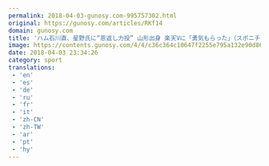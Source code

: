 ```yaml
---
permalink: 2018-04-03-gunosy.com-995757302.html
original: https://gunosy.com/articles/RKf14
domain: gunosy.com
title: 'ハム石川直、星野氏に“恩返し力投” 山形出身 楽天Vに「勇気もらった」（スポニチアネックス） - グノシー'
image: https://contents.gunosy.com/4/4/c36c364c10647f2255e795a132e90d86_content.jpg
date: 2018-04-03 23:34:26
category: sport
translations: 
 - 'en'
 - 'es'
 - 'de'
 - 'ru'
 - 'fr'
 - 'it'
 - 'zh-CN'
 - 'zh-TW'
 - 'ar'
 - 'pt'
 - 'hy'
---
```


